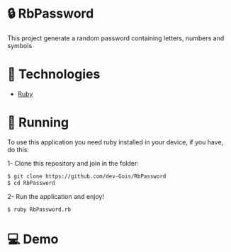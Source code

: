 # 🔒 RbPassword

This project generate a random password containing letters, numbers and symbols

# 📍 Technologies
- [Ruby](https://www.ruby-lang.org/pt/)

# 🚀 Running

To use this application you need ruby installed in your device, if you have, do this:

1- Clone this repository and join in the folder:

```bash
$ git clone https://github.com/dev-Gois/RbPassword
$ cd RbPassword
```

2- Run the application and enjoy!

```bash
$ ruby RbPassword.rb
```
# 💻 Demo
